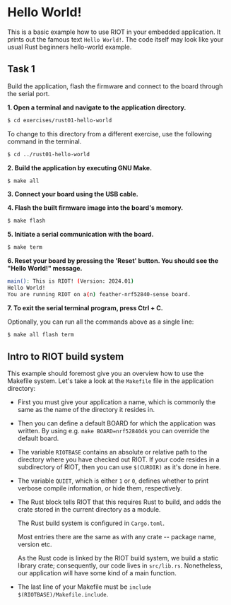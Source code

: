 # Hello World!

This is a basic example how to use RIOT in your embedded application.
It prints out the famous text `Hello World!`.
The code itself may look like your usual Rust beginners hello-world example.

## Task 1
Build the application, flash the firmware and connect to the board through the serial port.

**1. Open a terminal and navigate to the application directory.**

```sh
$ cd exercises/rust01-hello-world
```

To change to this directory from a different exercise, use the following command in the terminal.

```sh
$ cd ../rust01-hello-world
```

**2. Build the application by executing GNU Make.**
```sh
$ make all
```

**3. Connect your board using the USB cable.**

**4. Flash the built firmware image into the board's memory.**
```sh
$ make flash
```
**5. Initiate a serial communication with the board.**
```sh
$ make term
```

**6. Reset your board by pressing the 'Reset' button. You should see the "Hello World!" message.**

```sh
main(): This is RIOT! (Version: 2024.01)
Hello World!
You are running RIOT on a(n) feather-nrf52840-sense board.
```

**7. To exit the serial terminal program, press Ctrl + C.**

Optionally, you can run all the commands above as a single line:
```sh
$ make all flash term
```

## Intro to RIOT build system
This example should foremost give you an overview how to use the Makefile system.
Let's take a look at the `Makefile` file in the application directory:

* First you must give your application a name, which is commonly the same as the name of the directory it resides in.

* Then you can define a default BOARD for which the application was written.
  By using e.g. `make BOARD=nrf52840dk` you can override the default board.

* The variable `RIOTBASE` contains an absolute or relative path to the directory where you have checked out RIOT.
  If your code resides in a subdirectory of RIOT, then you can use `$(CURDIR)` as it's done in here.

* The variable `QUIET`, which is either `1` or `0`, defines whether to print verbose compile information, or hide them, respectively.

* The Rust block tells RIOT that this requires Rust to build,
  and adds the crate stored in the current directory as a module.

  The Rust build system is configured in `Cargo.toml`.

  Most entries there are the same as with any crate -- package name, version etc.

  As the Rust code is linked by the RIOT build system, we build a static library crate;
  consequently, our code lives in `src/lib.rs`.
  Nonetheless, our application will have some kind of a main function.

* The last line of your Makefile must be `include $(RIOTBASE)/Makefile.include`.
